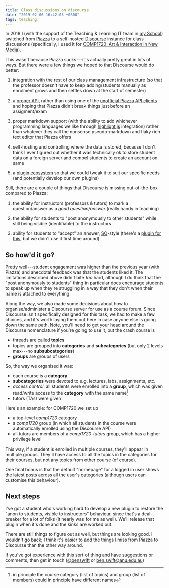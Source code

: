 ```yaml
---
title: Class discussions on discourse
date: "2019-02-06 16:42:03 +0800"
tags: teaching
---
```


In 2018 I (with the support of the Teaching & Learning IT team in [my
School](https://cs.anu.edu.au)) switched from [Piazza](https://piazza.com) to a
self-hosted [Discourse](https://www.discourse.org) instance for class
discussions (specifically, I used it for [COMP1720: Art & Interaction in New
Media](https://cs.anu.edu.au/courses/comp1720/)).

This wasn't because Piazza sucks---it's actually pretty great in lots of ways.
But there were a few things we hoped to that Discourse would do better:

1. integration with the rest of our class management infrastructure (so that the
   professor doesn't have to keep adding/students manually as enrolment grows
   and then settles down at the start of semester)

2. a [proper API](https://docs.discourse.org), rather than using one of the [unofficial
   Piazza API clients](https://github.com/hfaran/piazza-api) and hoping that
   Piazza didn't break things just before an assigment/exam
   
3. proper markdown support (with the ability to add whichever programming
   languages we like through [highlight.js](https://highlightjs.org)
   integration) rather than whatever they call the nonsense pseudo-markdown and
   flaky rich text editor that Piazza offers

4. self-hosting and controlling where the data is stored, because I don't think
   I ever figured out whether it was technically ok to store student data on a
   foreign server and compel students to create an account on same
   
5. a [plugin ecosystem](https://www.discourse.org/plugins) so that we could
   tweak it to suit our specific needs (and potentially develop our own plugins)
   
Still, there are a couple of things that Discourse is missing out-of-the-box
compared to Piazza:

1. the ability for instructors (professors & tutors) to mark a question/answer
   as a *good question/answer* (really handy in teaching)
   
2. the ability for students to "post anonymously to other students" while still
   being visible (identifiable) to the instructors
   
3. ability for students to "accept" an answer,
   [SO](https://stackoverflow.com)-style (there's a [plugin for
   this](https://github.com/discourse/discourse-solved), but we didn't use it
   first time around)

## So how'd it go?

Pretty well---student engagement was higher than the previous year (with Piazza)
and anecdotal feedback was that the students liked it. The limitations described
above didn't bite *too* hard, although I do think that the "post anonymously to
students" thing in particular does encourage students to speak up when they're
struggling in a way that they don't when their name is attached to everything.

Along the way, we also made some decisions about how to organise/administer a
Discourse server for use as a course forum. Since Discourse isn't specifically
designed for this task, we had to make a few choices, and it's worth laying them
out here in case anyone else is going down the same path. Note, you'll need to
get your head around the Discourse nomenclature if you're going to use it, but
the crash course is

- threads are called **topics**
- topics are grouped into **categories** and **subcategories** (but only 2
  levels max---no **subsubcategories**)
- **groups** are groups of users

So, the way we organised it was:

- each course is a **category**
- **subcategories** were devoted to e.g. lectures, labs, assignments, etc.
- *access control*: all students were enrolled into a **group**, which was given
  read/write access to the **category** with the same name[^samename]
- tutors (TAs) were given 

[^samename]:
    in principle the course category (list of topics) and group (list of
    members) could in principle have different names

Here's an example: for COMP1720 we set up

- a top-level *comp1720* category
- a *comp1720* group (in which all students in the course were automatically
  enrolled using the Discourse API)
- all tutors are members of a *comp1720-tutors* group, which has a higher
  privilege level

This way, if a student is enrolled in multiple courses, they'll appear in
multiple groups. They'll have access to all the topics in the categories for
their courses, but not any topics from other course (of course).

One final bonus is that the default "homepage" for a logged in user shows the
latest posts across all the user's categories (although users can customise this
behaviour).

## Next steps

I've got a student who's working hard to develop a new plugin to restore the
"anon to students, visible to instructors" behaviour, since that's a
deal-breaker for a lot of folks (it nearly was for me as well). We'll release
that plugin when it's done and the kinks are worked out.

There are still things to figure out as well, but things are looking good. I
wouldn't go back; I think it's easier to add the things I miss from Piazza to
Discourse than the other way around.

If you've got experience with this sort of thing and have suggestions or
comments, then get in touch ([@benswift](https://twitter.com/benswift) or
<ben.swift@anu.edu.au>)
